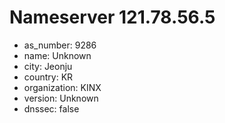 # Nameserver 121.78.56.5

* as_number: 9286
* name: Unknown
* city: Jeonju
* country: KR
* organization: KINX
* version: Unknown
* dnssec: false

